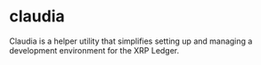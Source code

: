 # claudia
Claudia is a helper utility that simplifies setting up and managing a development environment for the XRP Ledger.
